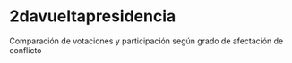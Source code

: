 2davueltapresidencia
====================

Comparación de votaciones y participación según grado de afectación de conflicto
